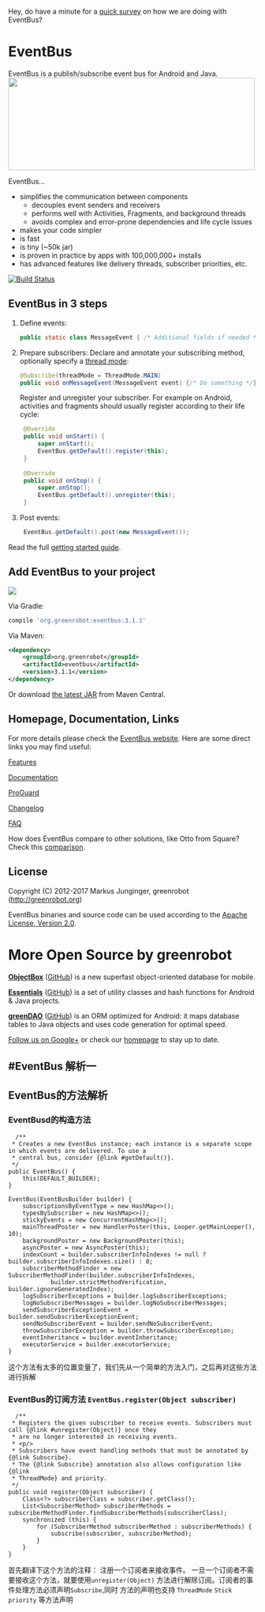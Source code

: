 Hey, do have a minute for a [quick survey](https://docs.google.com/forms/d/e/1FAIpQLSePA8NqA9Jlbvh28xcFVbmIGUzHW3dnsxuxi23-ZDPPfkWMSQ/viewform) on how we are doing with EventBus? 

EventBus
========
EventBus is a publish/subscribe event bus for Android and Java.<br/>
<img src="EventBus-Publish-Subscribe.png" width="500" height="187"/>

EventBus...

 * simplifies the communication between components
    * decouples event senders and receivers
    * performs well with Activities, Fragments, and background threads
    * avoids complex and error-prone dependencies and life cycle issues
 * makes your code simpler
 * is fast
 * is tiny (~50k jar)
 * is proven in practice by apps with 100,000,000+ installs
 * has advanced features like delivery threads, subscriber priorities, etc.

 [![Build Status](https://travis-ci.org/greenrobot/EventBus.svg?branch=master)](https://travis-ci.org/greenrobot/EventBus)

EventBus in 3 steps
-------------------
1. Define events:

    ```java  
    public static class MessageEvent { /* Additional fields if needed */ }
    ```

2. Prepare subscribers:
    Declare and annotate your subscribing method, optionally specify a [thread mode](http://greenrobot.org/eventbus/documentation/delivery-threads-threadmode/):  

    ```java
    @Subscribe(threadMode = ThreadMode.MAIN)  
    public void onMessageEvent(MessageEvent event) {/* Do something */};
    ```
    Register and unregister your subscriber. For example on Android, activities and fragments should usually register according to their life cycle:

   ```java
    @Override
    public void onStart() {
        super.onStart();
        EventBus.getDefault().register(this);
    }
 
    @Override
    public void onStop() {
        super.onStop();
        EventBus.getDefault().unregister(this);
    }
    ```

3. Post events:

   ```java
    EventBus.getDefault().post(new MessageEvent());
    ```

Read the full [getting started guide](http://greenrobot.org/eventbus/documentation/how-to-get-started/).

Add EventBus to your project
----------------------------
<a href="https://search.maven.org/#search%7Cga%7C1%7Cg%3A%22org.greenrobot%22%20AND%20a%3A%22eventbus%22"><img src="https://img.shields.io/maven-central/v/org.greenrobot/eventbus.svg"></a>

Via Gradle:
```gradle
compile 'org.greenrobot:eventbus:3.1.1'
```

Via Maven:
```xml
<dependency>
    <groupId>org.greenrobot</groupId>
    <artifactId>eventbus</artifactId>
    <version>3.1.1</version>
</dependency>
```

Or download [the latest JAR](https://search.maven.org/remote_content?g=org.greenrobot&a=eventbus&v=LATEST) from Maven Central.

Homepage, Documentation, Links
------------------------------
For more details please check the [EventBus website](http://greenrobot.org/eventbus). Here are some direct links you may find useful:

[Features](http://greenrobot.org/eventbus/features/)

[Documentation](http://greenrobot.org/eventbus/documentation/)

[ProGuard](http://greenrobot.org/eventbus/documentation/proguard)

[Changelog](http://greenrobot.org/eventbus/changelog/)

[FAQ](http://greenrobot.org/eventbus/documentation/faq/)

How does EventBus compare to other solutions, like Otto from Square? Check this [comparison](COMPARISON.md).

License
-------
Copyright (C) 2012-2017 Markus Junginger, greenrobot (http://greenrobot.org)

EventBus binaries and source code can be used according to the [Apache License, Version 2.0](LICENSE).

More Open Source by greenrobot
==============================
[__ObjectBox__](http://objectbox.io/) ([GitHub](https://github.com/objectbox/objectbox-java)) is a new superfast object-oriented database for mobile.

[__Essentials__](http://greenrobot.org/essentials/) ([GitHub](https://github.com/greenrobot/essentials)) is a set of utility classes and hash functions for Android & Java projects.

[__greenDAO__](http://greenrobot.org/greendao/) ([GitHub](https://github.com/greenrobot/greenDAO)) is an ORM optimized for Android: it maps database tables to Java objects and uses code generation for optimal speed.

[Follow us on Google+](https://plus.google.com/b/114381455741141514652/+GreenrobotDe/posts) or check our [homepage](http://greenrobot.org/) to stay up to date.

#EventBus 解析一
----------------
## EventBus的方法解析

### EventBusd的构造方法
      /**
     * Creates a new EventBus instance; each instance is a separate scope in which events are delivered. To use a
     * central bus, consider {@link #getDefault()}.
     */
    public EventBus() {
        this(DEFAULT_BUILDER);
    }

    EventBus(EventBusBuilder builder) {
        subscriptionsByEventType = new HashMap<>();
        typesBySubscriber = new HashMap<>();
        stickyEvents = new ConcurrentHashMap<>();
        mainThreadPoster = new HandlerPoster(this, Looper.getMainLooper(), 10);
        backgroundPoster = new BackgroundPoster(this);
        asyncPoster = new AsyncPoster(this);
        indexCount = builder.subscriberInfoIndexes != null ? builder.subscriberInfoIndexes.size() : 0;
        subscriberMethodFinder = new SubscriberMethodFinder(builder.subscriberInfoIndexes,
                builder.strictMethodVerification, builder.ignoreGeneratedIndex);
        logSubscriberExceptions = builder.logSubscriberExceptions;
        logNoSubscriberMessages = builder.logNoSubscriberMessages;
        sendSubscriberExceptionEvent = builder.sendSubscriberExceptionEvent;
        sendNoSubscriberEvent = builder.sendNoSubscriberEvent;
        throwSubscriberException = builder.throwSubscriberException;
        eventInheritance = builder.eventInheritance;
        executorService = builder.executorService;
    }

这个方法有太多的位置变量了，我们先从一个简单的方法入门，之后再对这些方法进行拆解


### EventBus的订阅方法 `EventBus.register(Object subscriber)`
      /**
     * Registers the given subscriber to receive events. Subscribers must call {@link #unregister(Object)} once they
     * are no longer interested in receiving events.
     * <p/>
     * Subscribers have event handling methods that must be annotated by {@link Subscribe}.
     * The {@link Subscribe} annotation also allows configuration like {@link
     * ThreadMode} and priority.
     */
    public void register(Object subscriber) {
        Class<?> subscriberClass = subscriber.getClass();
        List<SubscriberMethod> subscriberMethods = subscriberMethodFinder.findSubscriberMethods(subscriberClass);
        synchronized (this) {
            for (SubscriberMethod subscriberMethod : subscriberMethods) {
                subscribe(subscriber, subscriberMethod);
            }
        }
    }

首先翻译下这个方法的注释： 注册一个订阅者来接收事件。 一旦一个订阅者不需要接收这个方法，就要使用`unregister(Object)` 方法进行解除订阅。订阅者的事件处理方法必须声明`Subscribe`,同时 方法的声明也支持 `ThreadMode` `Stick` `priority` 等方法声明
